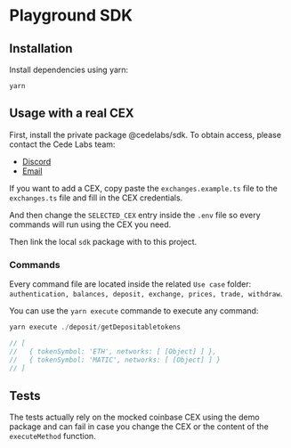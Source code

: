 # Playground SDK

## Installation

Install dependencies using yarn:

```
yarn
```

## Usage with a real CEX

First, install the private package @cedelabs/sdk. To obtain access, please contact the Cede Labs team:
- [Discord](https://discord.com/invite/V7hgKf6NWf)
- [Email](hello@cedelabs.io)

If you want to add a CEX, copy paste the `exchanges.example.ts` file to the `exchanges.ts` file and fill in the CEX credentials.

And then change the `SELECTED_CEX` entry inside the `.env` file so every commands will run using the CEX you need.

Then link the local `sdk` package with to this project.

### Commands

Every command file are located inside the related `Use case` folder: `authentication, balances, deposit, exchange, prices, trade, withdraw`.

You can use the `yarn execute` commande to execute any command:

```js
yarn execute ./deposit/getDepositabletokens

// [
//   { tokenSymbol: 'ETH', networks: [ [Object] ] },
//   { tokenSymbol: 'MATIC', networks: [ [Object] ] }
// ]
```

## Tests

The tests actually rely on the mocked coinbase CEX using the demo package and can fail in case you change the CEX or the content of the `executeMethod` function.
